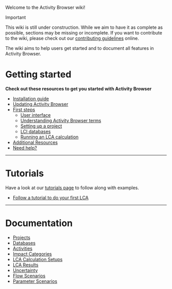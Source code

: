 Welcome to the Activity Browser wiki!

> [!IMPORTANT]
> This wiki is still under construction.
> While we aim to have it as complete as possible, sections may be missing or incomplete.
> If you want to contribute to the wiki, please check out our 
> [contributing guidelines](https://github.com/LCA-ActivityBrowser/activity-browser/blob/main/CONTRIBUTING.md#github-wiki-page)
> online.

The wiki aims to help users get started and to document all features in Activity Browser.

# Getting started
**Check out these resources to get you started with Activity Browser**
- [Installation guide](Getting-Started#installation-guide)
- [Updating Activity Browser](Getting-Started#first-steps)
- [First steps](Getting-Started#first-steps)
  - [User interface](Getting-Started#user-interface)
  - [Understanding Activity Browser terms](Getting-Started#understanding-activity-browser-terms)
  - [Setting up a project](Getting-Started#setting-up-a-project)
  - [LCI databases](Getting-Started#lci-databases)
  - [Running an LCA calculation](Getting-Started#running-an-lca-calculation)
- [Additional Resources](Getting-Started#additional-resources)
- [Need help?](Getting-Started#first-steps)

___
# Tutorials
Have a look at our [tutorials page](Tutorials) to follow along with examples.

- [Follow a tutorial to do your first LCA](Tutorials#your-first-lca)

___
# Documentation

- [Projects](Projects)
- [Databases](Databases)
- [Activities](Activities)
- [Impact Categories](Impact_Categories)
- [LCA Calculation Setups](LCA_calculation_setups)
- [LCA Results](LCA_results)
- [Uncertainty](Uncertainty)
- [Flow Scenarios](Flow_scenarios)  
- [Parameter Scenarios](Parameters)
